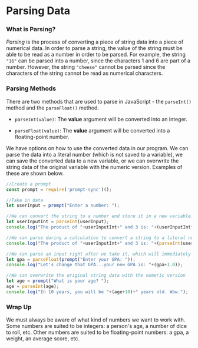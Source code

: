 # Parsing Data

### What is Parsing?

*Parsing* is the process of converting a piece of string data into a piece of numerical data. In order to parse a string, the value of the string must be able to be read as a number in order to be parsed. For example, the string ```"16"``` can be parsed into a number, since the characters 1 and 6 are part of a number. However, the string ```"cheese"``` cannot be parsed since the characters of the string cannot be read as numerical characters. 

### Parsing Methods

There are two methods that are used to parse in JavaScript - the ```parseInt()``` method and the ```parseFloat()``` method.

* ```parseInt(value)```: The **value** argument will be converted into an integer. 
  
* ```parseFloat(value)```: The **value** argument will be converted into a floating-point number. 

We have options on how to use the converted data in our program. We can parse the data into a literal number (which is not saved to a variable), we can save the converted data to a new variable, or we can overwrite the string data of the original variable with the numeric version. Examples of these are shown below.

```javascript
//Create a prompt
const prompt = require('prompt-sync')();

//Take in data
let userInput = prompt("Enter a number: ");

//We can convert the string to a number and store it in a new variable...
let userInputInt = parseInt(userInput);
console.log("The product of "+userInputInt+" and 3 is: "+(userInputInt*3));

//We can parse during a calculation to convert a string to a literal number value 
console.log("The product of "+userInputInt+" and 3 is: "+(parseInt(userInput)*3));

//We can parse an input right after we take it, which will immediately convert the input to a number
let gpa = parseFloat(prompt("Enter your GPA: "));
console.log("Let's change that GPA...your new GPA is: "+(gpa+1.0));

//We can overwrite the original string data with the numeric version
let age = prompt("What is your age? ");
age = parseInt(age);
console.log("In 10 years, you will be "+(age+10)+" years old. Wow.");
```

### Wrap Up

We must always be aware of what kind of numbers we want to work with. Some numbers are suited to be integers: a person's age, a number of dice to roll, etc. Other numbers are suited to be floating-point numbers: a gpa, a weight, an average score, etc. 


